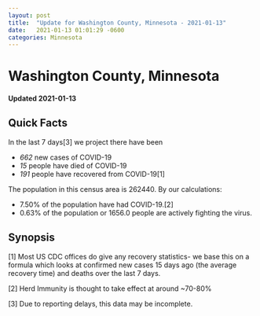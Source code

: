 ```yaml
---
layout: post
title:  "Update for Washington County, Minnesota - 2021-01-13"
date:   2021-01-13 01:01:29 -0600
categories: Minnesota
---
```


# Washington County, Minnesota
#### Updated 2021-01-13

## Quick Facts

In the last 7 days[3] we project there have been
- *662* new cases of COVID-19
- *15* people have died of COVID-19
- *191* people have recovered from COVID-19[1]

The population in this census area is 262440. By our calculations:
- 7.50% of the population have had COVID-19.[2]
- 0.63% of the population or 1656.0 people are actively fighting the virus.

## Synopsis




[1] Most US CDC offices do give any recovery statistics- we base this on a formula which looks at confirmed new cases
15 days ago (the average recovery time) and deaths over the last 7 days.

[2] Herd Immunity is thought to take effect at around ~70-80%

[3] Due to reporting delays, this data may be incomplete.
 
    